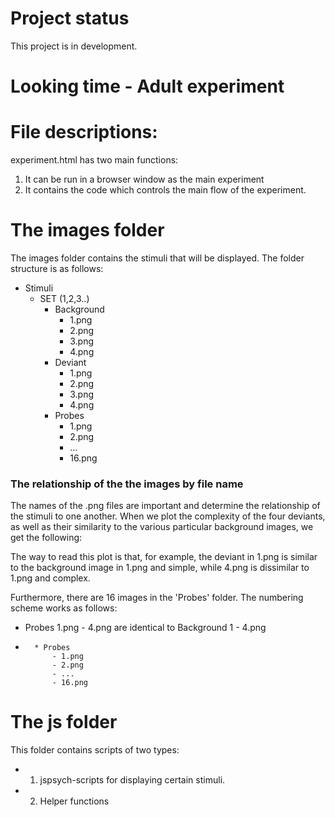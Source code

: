 # Project status
This project is in development.

# Looking time - Adult experiment

# File descriptions:
experiment.html has two main functions:
1) It can be run in a browser window as the main experiment
2) It contains the code which controls the main flow of the experiment.


# The images folder
The images folder contains the stimuli that will be displayed.
The folder structure is as follows:

* Stimuli
    * SET (1,2,3..)
        *  Background
            - 1.png
            - 2.png
            - 3.png
            - 4.png
        * Deviant   
             - 1.png
            - 2.png
            - 3.png
            - 4.png
        * Probes
            - 1.png
            - 2.png
            - ...
            - 16.png

### The relationship of the the images by file name

The names of the .png files are important and determine the relationship of the stimuli to one another. When we plot the complexity of the four deviants, as well as their similarity to the various particular background images, we get the following:




The way to read this plot is that, for example, the deviant in 1.png is similar to the background image in 1.png and simple, while 4.png is dissimilar to 1.png and complex.

Furthermore, there are 16 images in the 'Probes' folder. The numbering scheme works as follows:
- Probes 1.png - 4.png are identical to Background 1 - 4.png
-
        * Probes
            - 1.png
            - 2.png
            - ...
            - 16.png



# The js folder

This folder contains scripts of two types:
- 1. jspsych-scripts for displaying certain stimuli.
- 2. Helper functions 
